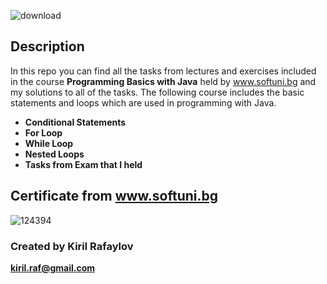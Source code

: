 ![download](https://user-images.githubusercontent.com/120650256/208385967-841e4379-1de7-4309-8cc5-3e7b546d613c.jpeg)
 
## __**Description**__

In this repo you can find all the tasks from lectures and exercises included in the course __Programming Basics with Java__ held by www.softuni.bg and my solutions to all of the tasks. The following course includes the basic statements and loops which are used in programming with Java.

- __Conditional Statements__
- __For Loop__
- __While Loop__
- __Nested Loops__
- __Tasks from Exam that I held__




## __**Certificate from www.softuni.bg**__
                                                                
                                                                
                                                                
![124394](https://user-images.githubusercontent.com/120650256/208386678-d1ef8716-d4fa-4574-870a-8a589c013eec.png)



### Created by __**Kiril Rafaylov**__ 


**kiril.raf@gmail.com**
